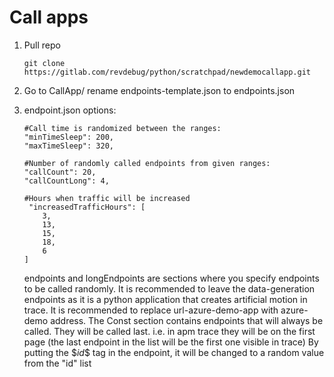 # Call apps
1. Pull repo
    ```
    git clone https://gitlab.com/revdebug/python/scratchpad/newdemocallapp.git
    ```

2. Go to CallApp/ rename endpoints-template.json to endpoints.json

3. endpoint.json options:

    ```
    #Call time is randomized between the ranges:
    "minTimeSleep": 200,
    "maxTimeSleep": 320,

    #Number of randomly called endpoints from given ranges:
    "callCount": 20,
    "callCountLong": 4,

    #Hours when traffic will be increased
     "increasedTrafficHours": [
        3,
        13,
        15,
        18,
        6
    ]
    ```
    endpoints and longEndpoints are sections where you specify endpoints to be called randomly. It is recommended to leave the data-generation endpoints as it is a python application that creates artificial motion in trace. It is recommended to replace url-azure-demo-app with azure-demo address.
    The Const section contains endpoints that will always be called. They will be called last. i.e. in apm trace they will be on the first page (the last endpoint in the list will be the first one visible in trace)
    By putting the \$$id$$ tag in the endpoint, it will be changed to a random value from the "id" list

